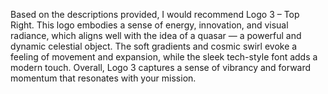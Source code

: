 Based on the descriptions provided, I would recommend Logo 3 – Top Right. This logo embodies a sense of energy, innovation, and visual radiance, which aligns well with the idea of a quasar — a powerful and dynamic celestial object. The soft gradients and cosmic swirl evoke a feeling of movement and expansion, while the sleek tech-style font adds a modern touch. Overall, Logo 3 captures a sense of vibrancy and forward momentum that resonates with your mission.